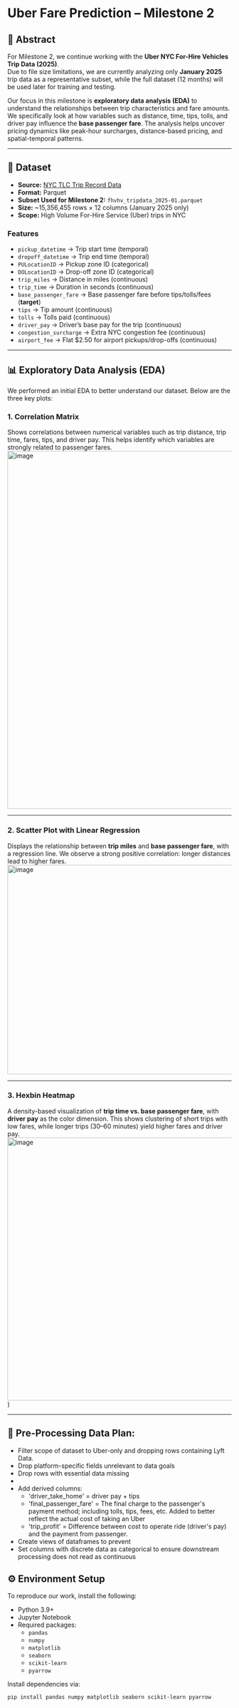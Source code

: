 # Uber Fare Prediction – Milestone 2

## 📄 Abstract
For Milestone 2, we continue working with the **Uber NYC For-Hire Vehicles Trip Data (2025)**.  
Due to file size limitations, we are currently analyzing only **January 2025** trip data as a representative subset, while the full dataset (12 months) will be used later for training and testing.  

Our focus in this milestone is **exploratory data analysis (EDA)** to understand the relationships between trip characteristics and fare amounts. We specifically look at how variables such as distance, time, tips, tolls, and driver pay influence the **base passenger fare**. The analysis helps uncover pricing dynamics like peak-hour surcharges, distance-based pricing, and spatial-temporal patterns.

---

## 📌 Dataset
- **Source:** [NYC TLC Trip Record Data](https://www.nyc.gov/site/tlc/about/tlc-trip-record-data.page)  
- **Format:** Parquet  
- **Subset Used for Milestone 2:** `fhvhv_tripdata_2025-01.parquet`  
- **Size:** ~15,356,455 rows × 12 columns (January 2025 only)  
- **Scope:** High Volume For-Hire Service (Uber) trips in NYC  

### Features
- `pickup_datetime` → Trip start time (temporal)  
- `dropoff_datetime` → Trip end time (temporal)  
- `PULocationID` → Pickup zone ID (categorical)  
- `DOLocationID` → Drop-off zone ID (categorical)  
- `trip_miles` → Distance in miles (continuous)  
- `trip_time` → Duration in seconds (continuous)  
- `base_passenger_fare` → Base passenger fare before tips/tolls/fees (**target**)  
- `tips` → Tip amount (continuous)  
- `tolls` → Tolls paid (continuous)  
- `driver_pay` → Driver’s base pay for the trip (continuous)  
- `congestion_surcharge` → Extra NYC congestion fee (continuous)  
- `airport_fee` → Flat $2.50 for airport pickups/drop-offs (continuous)  

---

## 📊 Exploratory Data Analysis (EDA)

We performed an initial EDA to better understand our dataset. Below are the three key plots:

### 1. Correlation Matrix
Shows correlations between numerical variables such as trip distance, trip time, fares, tips, and driver pay. This helps identify which variables are strongly related to passenger fares.  
<img width="903" height="803" alt="image" src="https://github.com/user-attachments/assets/e7345391-1699-4cdc-ac89-153f1e188a45" />


---

### 2. Scatter Plot with Linear Regression
Displays the relationship between **trip miles** and **base passenger fare**, with a regression line. We observe a strong positive correlation: longer distances lead to higher fares.  
<img width="630" height="470" alt="image" src="https://github.com/user-attachments/assets/e8be7d24-680e-4c4a-ac75-d4f606cbc0d8" />


---

### 3. Hexbin Heatmap
A density-based visualization of **trip time vs. base passenger fare**, with **driver pay** as the color dimension. This shows clustering of short trips with low fares, while longer trips (30–60 minutes) yield higher fares and driver pay.  
<img width="753" height="590" alt="image" src="https://github.com/user-attachments/assets/a83f8404-87da-4cbe-8603-5ee3f7f3d324" />
)

---



## 🔧 Pre-Processing Data Plan:
- Filter scope of dataset to Uber-only and dropping rows containing Lyft Data.
- Drop platform-specific fields unrelevant to data goals
- Drop rows with essential data missing
- 
- Add derived columns:
    - 'driver_take_home' = driver pay + tips
    - 'final_passenger_fare' = The final charge to the passenger's payment method; including tolls, tips, fees, etc.  Added to better reflect the actual cost of taking an Uber
    - 'trip_profit' = Difference between cost to operate ride (driver's pay) and the payment from passenger.
- Create views of dataframes to prevent 
- Set columns with discrete data as categorical to ensure downstream processing does not read as continuous 

## ⚙️ Environment Setup
To reproduce our work, install the following:

- Python 3.9+  
- Jupyter Notebook  
- Required packages:  
  - `pandas`  
  - `numpy`  
  - `matplotlib`  
  - `seaborn`  
  - `scikit-learn`  
  - `pyarrow`

Install dependencies via:
```bash
pip install pandas numpy matplotlib seaborn scikit-learn pyarrow
